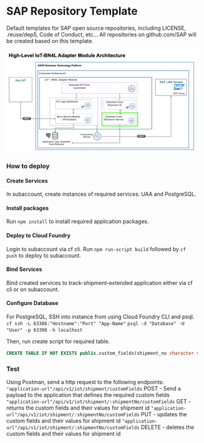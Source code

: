 # SAP Repository Template

Default templates for SAP open source repositories, including LICENSE, .reuse/dep5, Code of Conduct, etc... All repositories on github.com/SAP will be created based on this template.

![](../Assets/BN4L_IOT_TS_Ser.png)

### How to deploy
#### Create Services
In subaccount, create instances of required services: UAA and PostgreSQL.

#### Install packages
Run `npm install` to install required application packages.
#### Deploy to Cloud Foundry
Login to subaccount via cf cli.
Run `npm run-script build` followed by `cf push` to deploy to subaccount.
#### Bind Services
Bind created services to track-shipment-extended application either via cf cli or on subaccount.

#### Configure Database
For PostgreSQL, SSH into instance from using Cloud Foundry CLI and psql.
`cf ssh -L 63306:"Hostname":"Port" "App-Name"`
`psql -d "Database" -U "User" -p 63306 -h localhost`

Then, run create script for required table.

``` sql
CREATE TABLE IF NOT EXISTS public.custom_fields(shipment_no character varying(100) NOT NULL,iot_device_identifier character varying(50),name_of_goods character varying(50),export_company character varying(50),customer_code character varying(50),smart_shipment_id character varying(50),value_of_goods character varying(50),import_company character varying(50),customer_address character varying(50),shipping_company character varying(50),value_of_goods_currency character varying(50),customer_profile character varying(50),customer_id character varying(50),CONSTRAINT custom_fields_pkey PRIMARY KEY (shipment_no));
``` 

### Test
Using Postman, send a http request to the following endpoints:
 `"application-url"/api/v1/iot/shipment/customFields` POST - Send a payload to the application that defines the required custom fields
`"application-url"/api/v1/iot/shipment/:shipmentNo/customFields` GET - returns the custom fields and their values for shipment id
`"application-url"/api/v1/iot/shipment/:shipmentNo/customFields` PUT - updates the custom fields and their values for shipment id
`"application-url"/api/v1/iot/shipment/:shipmentNo/customFields` DELETE - deletes the custom fields and their values for shipment id
